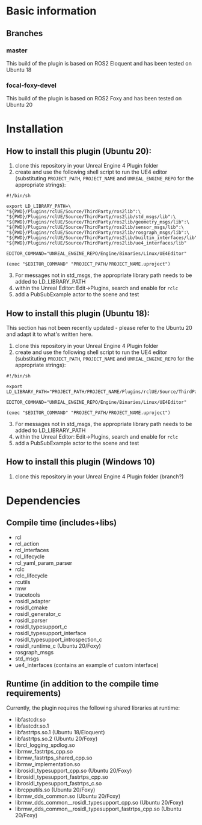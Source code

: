 # Basic information
## Branches
### master
This build of the plugin is based on ROS2 Eloquent and has been tested on Ubuntu 18
### focal-foxy-devel
This build of the plugin is based on ROS2 Foxy and has been tested on Ubuntu 20

# Installation

## How to install this plugin (Ubuntu 20):
1. clone this repository in your Unreal Engine 4 Plugin folder
2. create and use the following shell script to run the UE4 editor (substituting `PROJECT_PATH`, `PROJECT_NAME` and `UNREAL_ENGINE_REPO` for the appropriate strings):
```
#!/bin/sh

export LD_LIBRARY_PATH=\
"${PWD}/Plugins/rclUE/Source/ThirdParty/ros2lib":\
"${PWD}/Plugins/rclUE/Source/ThirdParty/ros2lib/std_msgs/lib":\
"${PWD}/Plugins/rclUE/Source/ThirdParty/ros2lib/geometry_msgs/lib":\
"${PWD}/Plugins/rclUE/Source/ThirdParty/ros2lib/sensor_msgs/lib":\
"${PWD}/Plugins/rclUE/Source/ThirdParty/ros2lib/rosgraph_msgs/lib":\
"${PWD}/Plugins/rclUE/Source/ThirdParty/ros2lib/builtin_interfaces/lib":\
"${PWD}/Plugins/rclUE/Source/ThirdParty/ros2lib/ue4_interfaces/lib"

EDITOR_COMMAND="UNREAL_ENGINE_REPO/Engine/Binaries/Linux/UE4Editor"

(exec "$EDITOR_COMMAND" "PROJECT_PATH/PROJECT_NAME.uproject")
```
3. For messages not in std_msgs, the appropriate library path needs to be added to LD_LIBRARY_PATH
4. within the Unreal Editor: Edit->Plugins, search and enable for `rclc`
5. add a PubSubExample actor to the scene and test

## How to install this plugin (Ubuntu 18):
This section has not been recently updated - please refer to the Ubuntu 20 and adapt it to what's written here.
1. clone this repository in your Unreal Engine 4 Plugin folder
2. create and use the following shell script to run the UE4 editor (substituting `PROJECT_PATH`, `PROJECT_NAME` and `UNREAL_ENGINE_REPO` for the appropriate strings):
```
#!/bin/sh

export LD_LIBRARY_PATH="PROJECT_PATH/PROJECT_NAME/Plugins/rclUE/Source/ThirdParty/ros2lib":"PROJECT_PATH/PROJECT_NAME/Plugins/rclUE/Source/ThirdParty/ros2lib/std_msgs/lib"

EDITOR_COMMAND="UNREAL_ENGINE_REPO/Engine/Binaries/Linux/UE4Editor"

(exec "$EDITOR_COMMAND" "PROJECT_PATH/PROJECT_NAME.uproject")
```
3. For messages not in std_msgs, the appropriate library path needs to be added to LD_LIBRARY_PATH
4. within the Unreal Editor: Edit->Plugins, search and enable for `rclc`
5. add a PubSubExample actor to the scene and test

## How to install this plugin (Windows 10)
1. clone this repository in your Unreal Engine 4 Plugin folder (branch?)

# Dependencies
## Compile time (includes+libs)
- rcl
- rcl_action
- rcl_interfaces
- rcl_lifecycle
- rcl_yaml_param_parser
- rclc
- rclc_lifecycle
- rcutils
- rmw
- tracetools
- rosidl_adapter
- rosidl_cmake
- rosidl_generator_c
- rosidl_parser
- rosidl_typesupport_c
- rosidl_typesupport_interface
- rosidl_typesupport_introspection_c
- rosidl_runtime_c (Ubuntu 20/Foxy)
- rosgraph_msgs
- std_msgs
- ue4_interfaces (contains an example of custom interface)
## Runtime (in addition to the compile time requirements)
Currently, the plugin requires the following shared libraries at runtime:
- libfastcdr.so
- libfastcdr.so.1
- libfastrtps.so.1 (Ubuntu 18/Eloquent)
- libfastrtps.so.2 (Ubuntu 20/Foxy)
- librcl_logging_spdlog.so
- librmw_fastrtps_cpp.so
- librmw_fastrtps_shared_cpp.so
- librmw_implementation.so
- librosidl_typesupport_cpp.so (Ubuntu 20/Foxy)
- librosidl_typesupport_fastrtps_cpp.so
- librosidl_typesupport_fastrtps_c.so
- librcpputils.so (Ubuntu 20/Foxy)
- librmw_dds_common.so (Ubuntu 20/Foxy)
- librmw_dds_common__rosidl_typesupport_cpp.so (Ubuntu 20/Foxy)
- librmw_dds_common__rosidl_typesupport_fastrtps_cpp.so (Ubuntu 20/Foxy)
